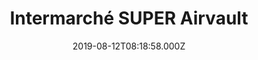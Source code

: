 ---
date: 2019-08-12T08:18:58.000Z
title: Intermarché SUPER Airvault
latitude: 46.82625820321227
longitude: -0.1271943835874708
category: checkin
---